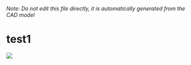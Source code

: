 ###### Note: Do not edit this file directly, it is automatically generated from the CAD model

# test1

![](/project.svg)



 

